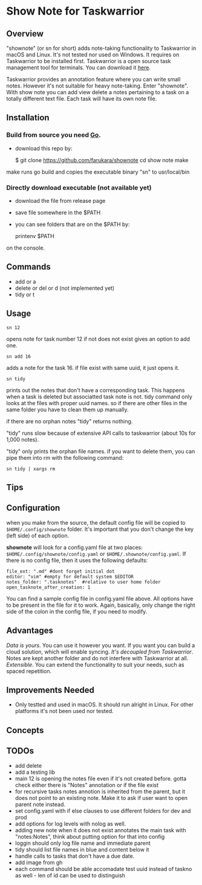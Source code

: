 # Show Note for Taskwarrior

## Overview
"shownote" (or sn for short) adds note-taking functionality to Taskwarrior in macOS and Linux. It's not tested nor used on Windows. It requires on Taskwarrior to be installed first. Taskwarrior is a open source task management tool for terminals. You can download it [here](https://taskwarrior.org/).

Taskwarrior provides an annotation feature where you can write small notes. However it's not suitable for heavy note-taking. Enter "shownote". With show note you can add view delete a notes pertaining to a task on a totally different text file. Each task will have its own note file. 

## Installation
### Build from source you need [Go](https://go.dev/).
- download this repo by:

    $ git clone https://github.com/farukara/shownote
    cd show note
    make

make runs go build and copies the executable binary "sn" to usr/local/bin

### Directly download executable (not available yet)
- download the file from release page 
- save file somewhere in the $PATH
- you can see folders that are on the $PATH by:

    printenv $PATH

on the console.

## Commands

- add or a
- delete or del or d (not implemented yet)
- tidy or t

## Usage
    sn 12
opens note for task number 12 if not does not exist gives an option to add one.

    sn add 16 
adds a note for the task 16. if file exist with same uuid, it just opens it.

    sn tidy
prints out the notes that don't have a corresponding task. This happens when a task is deleted but associatted task note is not. tidy command only looks at the files with proper uuid names. so if there are other files in the same folder you have to clean them up manually. 

if there are no orphan notes "tidy" returns nothing.

"tidy" runs slow because of extensive API calls to taskwarrior (about 10s for 1,000 notes).

"tidy" only prints the orphan file names. if you want to delete them, you can pipe them into rm with the following command:

    sn tidy | xargs rm

## Tips
## Configuration
when you make from the source, the default config file will be copied to `$HOME/.config/shownote` folder. It's important that you don't change the key (left side) of each option.

**shownote** will look for a config.yaml file at two places: `$HOME/.config/shownote/config.yaml` or `$HOME/.shownote/config.yaml`. If there is no config file, then it uses the following defaults: 

    file_ext: ".md" #dont forget initial dot 
    editor: "vim" #empty for default system $EDITOR
    notes_folder: ".tasknotes"  #relative to user home folder
    open_tasknote_after_creation: 1

You can find a sample config file in config.yaml file above. All options have to be present in the file for it to work. Again, basically, only change the right side of the colon in the config file, if you need to modify.

## Advantages

*Data is yours*. You can use it however you want. If you want you can build a cloud solution, which will enable syncing.
*It's decoupled from Taskwarrior*. Notes are kept another folder and do not interfere with Taskwarrior at all.
*Extensible*. You can extend the functionality to suit your needs, such as spaced repetition.

## Improvements Needed

- Only testted and used in macOS. It should run alright in Linux. For other platforms it's not been used nor tested.

## Concepts

## TODOs

- add delete
- add a testing lib
- main 12 is opening the notes file even if it's not created before. gotta check either there is "Notes" annotation or if the file exist
- for recursive tasks notes annotion is inherited from the parent, but it does not point to an existing note. Make it to ask if user want to open parent note instead.
- set config.yaml with if else clauses to use different folders for dev and prod
- add options for log levels with nolog as well.
- adding new note when it does not exist annotates the main task with "notes:Notes", think about putting option for that into config
- loggin should only log file name and immediate parent
- tidy should list file names in blue and content below it
- handle calls to tasks that don't have a due date. 
- add image from gh
- each command should be able accomadate test uuid instead of taskno as well - len of id can be used to distinguish
